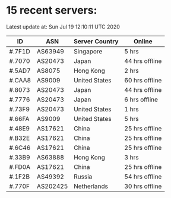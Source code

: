 # 15 recent servers:

Latest update at: Sun Jul 19 12:10:11 UTC 2020

| ID | ASN | Server Country | Online |
| -- | --- | -------------- | ------ |
| #.7F1D | AS63949 | Singapore | 5 hrs |
| #.7070 | AS20473 | Japan | 44 hrs offline |
| #.5AD7 | AS8075 | Hong Kong | 2 hrs |
| #.CAA8 | AS9009 | United States | 60 hrs offline |
| #.8073 | AS20473 | Japan | 44 hrs offline |
| #.7776 | AS20473 | Japan | 6 hrs offline |
| #.73F9 | AS20473 | United States | 1 hrs |
| #.66FA | AS9009 | United States | 5 hrs |
| #.48E9 | AS17621 | China | 25 hrs offline |
| #.B32E | AS17621 | China | 25 hrs offline |
| #.6C46 | AS17621 | China | 25 hrs offline |
| #.33B9 | AS63888 | Hong Kong | 3 hrs |
| #.FD0A | AS17621 | China | 25 hrs offline |
| #.1F2B | AS49392 | Russia | 54 hrs offline |
| #.770F | AS202425 | Netherlands | 30 hrs offline |

